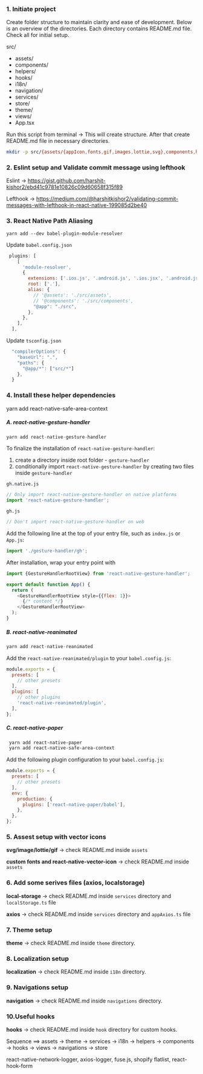### 1. Initiate project
Create folder structure to maintain clarity and ease of development. Below is an overview of the directories. Each directory contains README.md file. Check all for initial setup.

src/
  - assets/
  - components/
  - helpers/
  - hooks/
  - i18n/
  - navigation/
  - services/
  - store/
  - theme/
  - views/
  - App.tsx

Run this script from terminal -> This will create structure. After that create README.md file in necessary directories.


```bash
mkdir -p src/{assets/{appIcon,fonts,gif,images,lottie,svg},components,helpers,hooks,i18n,navigation,services,store,theme,views}
```


### 2. Eslint setup and Validate commit message using lefthook

Eslint -> https://gist.github.com/harshit-kishor2/ebd41c9781e10826c09d60658f315f89

Lefthook ->  https://medium.com/@harshitkishor2/validating-commit-messages-with-lefthook-in-react-native-199085d2be40


### 3. React Native Path Aliasing

    yarn add --dev babel-plugin-module-resolver

Update `babel.config.json`

```javascript
 plugins: [
    [
      'module-resolver',
      {
        extensions: ['.ios.js', '.android.js', '.ios.jsx', '.android.jsx', '.js', '.jsx', '.json', '.ts', '.tsx'],
        root: ['.'],
        alias: {
          // '@assets': './src/assets',
          // '@components': './src/components',
          "@app": "./src",
        },
      },
    ],
  ],
```

Update `tsconfig.json`

```javascript
  "compilerOptions": {
    "baseUrl": ".",
    "paths": {
      "@app/*": ["src/*"]
    },
  }
```


### 4.  Install these helper dependencies

yarn add react-native-safe-area-context

##### A. react-native-gesture-handler

```javascript
yarn add react-native-gesture-handler
```

To finalize the installation of `react-native-gesture-handler`:
 1. create a directory inside root folder - `gesture-handler`
 2. conditionally import `react-native-gesture-handler` by creating two files inside `gesture-handler`

`gh.native.js`

```javascript
// Only import react-native-gesture-handler on native platforms
import 'react-native-gesture-handler';
```

`gh.js`

```javascript
// Don't import react-native-gesture-handler on web
```

Add the following line at the top of your entry file, such as `index.js` or `App.js`:

```javascript
import './gesture-handler/gh';
```

After installation, wrap your entry point with <GestureHandlerRootView>

```javascript
import {GestureHandlerRootView} from 'react-native-gesture-handler';

export default function App() {
  return (
    <GestureHandlerRootView style={{flex: 1}}>
      {/* content */}
    </GestureHandlerRootView>
  );
}
```

##### B. react-native-reanimated

```javascript
yarn add react-native-reanimated
```

Add the `react-native-reanimated/plugin` to your `babel.config.js`:

```javascript
module.exports = {
  presets: [
    // other presets
  ],
  plugins: [
    // other plugins
    'react-native-reanimated/plugin',
  ],
};
```

##### C. react-native-paper


   ```bash
	yarn add react-native-paper
	yarn add react-native-safe-area-context

   ```

Add the following plugin configuration to your `babel.config.js`:

```javascript
module.exports = {
  presets: [
    // other presets
  ],
  env: {
    production: {
      plugins: ['react-native-paper/babel'],
    },
  },
};

```

### 5. Assest setup with vector icons

**svg/image/lottie/gif** -> check README.md inside `assets`

**custom fonts and react-native-vector-icon** -> check README.md inside `assets`

### 6. Add some serives files (axios, localstorage)

**local-storage** -> check README.md inside `services` directory and `localStorage.ts` file

**axios** -> check README.md inside `services` directory and `appAxios.ts` file

### 7. Theme setup

**theme** -> check README.md inside `theme` directory.

### 8. Localization setup

**localization** -> check README.md inside `i18n` directory.

### 9. Navigations setup

**navigation** -> check README.md inside `navigations` directory.

### 10.Useful hooks
**hooks** -> check README.md inside `hook` directory for custom hooks.

Sequence ==> assets -> theme -> services -> i18n -> helpers -> components -> hooks -> views -> navigations -> store



react-native-network-logger, axios-logger, fuse.js, shopify flatlist, react-hook-form
